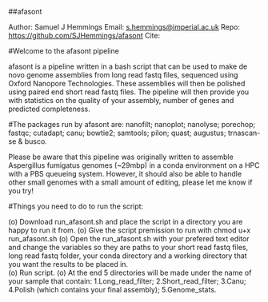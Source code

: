 ##afasont

Author: Samuel J Hemmings
Email:  s.hemmings@imperial.ac.uk
Repo:   https://github.com/SJHemmings/afasont
Cite:

#Welcome to the afasont pipeline

afasont is a pipeline written in a bash script that can be used to make de novo genome assemblies from long read fastq 
files, sequenced using Oxford Nanopore Technologies. These assemblies will then be polished using paired end short read 
fastq files. The pipeline will then provide you with statistics on the quality of your assembly, number of genes and 
predicted completeness.

#The packages run by afasont are: 
nanofilt; nanoplot; nanolyse; porechop; fastqc; cutadapt; canu; bowtie2; samtools; 
pilon; quast; augustus; trnascan-se & busco.

Please be aware that this pipeline was originally written to assemble Aspergillus fumigatus genomes (~29mbp) in a conda 
environment on a HPC with a PBS queueing system. However, it should also be able to handle other small 
genomes with a small amount of editing, please let me know if you try!

#Things you need to do to run the script:

(o) Download run_afasont.sh and place the script in a directory you are happy to run it from.
(o) Give the script premission to run with chmod u+x run_afasont.sh
(o) Open the run_afasont.sh with your prefered text editor and change the variables so they are paths to your 
short read fastq files, long read fastq folder, your conda directory and a working directory that you want the 
results to be placed in.  
(o) Run script.
(o) At the end 5 directories will be made under the name of your sample that contain: 1.Long_read_filter; 
2.Short_read_filter; 3.Canu; 4.Polish (which contains your final assembly); 5.Genome_stats.
